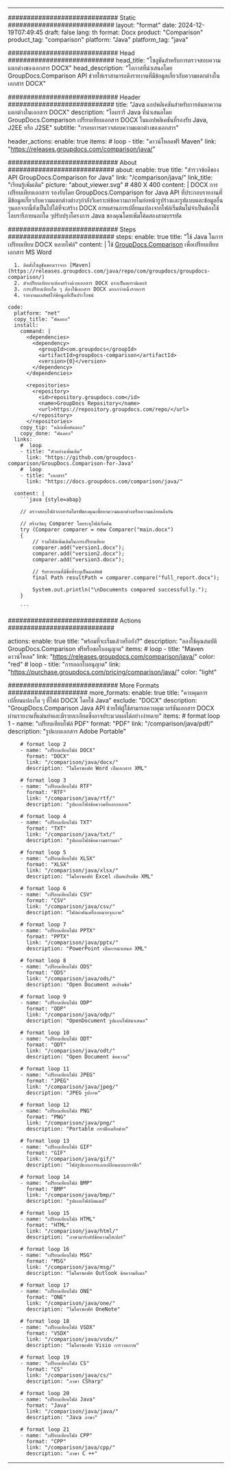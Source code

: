 
---
############################# Static ############################
layout: "format"
date:  2024-12-19T07:49:45
draft: false
lang: th
format: Docx
product: "Comparison"
product_tag: "comparison"
platform: "Java"
platform_tag: "java"

############################# Head ############################
head_title: "โซลูชันสำหรับการตรวจสอบความแตกต่างของเอกสาร DOCX"
head_description: "โอกาสที่นำเสนอโดย GroupDocs.Comparison API ช่วยให้เราสามารถดึงรายงานที่มีข้อมูลเกี่ยวกับความแตกต่างในเอกสาร DOCX"

############################# Header ############################
title: "Java แอปพลิเคชันสำหรับการค้นหาความแตกต่างในเอกสาร DOCX" 
description: "ไลบรารี Java ที่นำเสนอโดย GroupDocs.Comparison เปรียบเทียบเอกสาร DOCX ในแอปพลิเคชันที่รองรับ Java, J2EE หรือ J2SE"
subtitle: "กรอบการตรวจสอบความแตกต่างของเอกสาร"  

header_actions:
  enable: true
  items:
    #  loop
    - title: "ดาวน์โหลดฟรี Maven"
      link: "https://releases.groupdocs.com/comparison/java/"
      
############################# About ############################
about:
    enable: true
    title: "สำรวจข้อดีของ API GroupDocs.Comparison for Java"
    link: "/comparison/java/"
    link_title: "เรียนรู้เพิ่มเติม"
    picture: "about_viewer.svg" # 480 X 400
    content: |
       DOCX การเปรียบเทียบเอกสาร รองรับโดย GroupDocs.Comparison for Java API ที่ประกอบรายงานที่มีข้อมูลเกี่ยวกับความแตกต่างต่างๆกำลังวิเคราะห์ข้อความภายในย่อหน้ารูปร่างและรูปแบบและข้อมูลอื่น ๆนอกจากนี้ยังเป็นไปได้ที่จะสร้าง DOCX การผสานการเปลี่ยนแปลงจากไฟล์เริ่มต้นไม่จำเป็นต้องใช้ไลบรารีภายนอกใด ๆปรับปรุงโครงการ Java ของคุณโดยเพิ่มโค้ดสองสามบรรทัด

############################# Steps ############################
steps:
    enable: true
    title: "ใช้ Java ในการเปรียบเทียบ DOCX หลายไฟล์"
    content: |
      ใช้ [GroupDocs.Comparison](https://products.groupdocs.com/comparison/java/) เพื่อเปรียบเทียบเอกสาร MS Word
      
      1. ติดตั้งโซลูชันของเราจาก [Maven](https://releases.groupdocs.com/java/repo/com/groupdocs/groupdocs-comparison/)
      2. ตัวเปรียบเทียบจะต้องสร้างด้วยเอกสาร DOCX แรกเป็นพารามิเตอร์
      3. การเปรียบเทียบใด ๆ ต้องใช้เอกสาร DOCX มากกว่าหนึ่งรายการ
      4. รายงานผลลัพธ์ให้ข้อมูลที่เป็นประโยชน์
   
    code:
      platform: "net"
      copy_title: "คัดลอก"
      install:
        command: |
          <dependencies>
            <dependency>
              <groupId>com.groupdocs</groupId>
              <artifactId>groupdocs-comparison</artifactId>
              <version>{0}</version>
            </dependency>
          </dependencies>

          <repositories>
            <repository>
              <id>repository.groupdocs.com</id>
              <name>GroupDocs Repository</name>
              <url>https://repository.groupdocs.com/repo/</url>
            </repository>
          </repositories>
        copy_tip: "คลิกเพื่อคัดลอก"
        copy_done: "คัดลอก"
      links:
        #  loop
        - title: "ตัวอย่างเพิ่มเติม"
          link: "https://github.com/groupdocs-comparison/GroupDocs.Comparison-for-Java"
        #  loop
        - title: "เอกสาร"
          link: "https://docs.groupdocs.com/comparison/java/"
          
      content: |
        ```java {style=abap}

        // ตรวจสอบไฟล์จากฮาร์ดไดรฟ์ของคุณเพื่อหาความแตกต่างหรือความคล้ายคลึงกัน

        // สร้างวัตถุ Comparer โดยระบุไฟล์เริ่มต้น
        try (Comparer comparer = new Comparer("main.docx") 
        {
            // รวมไฟล์เพิ่มเติมในการเปรียบเทียบ
        	comparer.add("version1.docx");
            comparer.add("version2.docx");
            comparer.add("version3.docx");

            // รับรายงานที่มีชื่อที่ระบุเป็นผลลัพธ์
            final Path resultPath = comparer.compare("full_report.docx"); 

            System.out.println("\nDocuments compared successfully.");
        }
        
        ```            

############################# Actions ############################

actions:
  enable: true
  title: "พร้อมที่จะเริ่มแล้วหรือยัง?"
  description: "ลองใช้คุณสมบัติ GroupDocs.Comparison ฟรีหรือขอใบอนุญาต"
  items:
    #  loop
    - title: "Maven ดาวน์โหลด"
      link: "https://releases.groupdocs.com/comparison/java/"
      color: "red"
        #  loop
    - title: "การออกใบอนุญาต"
      link: "https://purchase.groupdocs.com/pricing/comparison/java/"
      color: "light"


############################# More Formats #####################
more_formats:
    enable: true
    title: "ควบคุมการเปลี่ยนแปลงใด ๆ ที่ไฟล์ DOCX โดยใช้ Java"
    exclude: "DOCX"
    description: "GroupDocs.Comparison Java API ช่วยให้ผู้ใช้สามารถควบคุมเวอร์ชันเอกสาร DOCX ผ่านรายงานที่แม่นยำและมีรายละเอียดซึ่งอาจประมวลผลได้อย่างง่ายดาย"
    items: 
        # format loop 1
        - name: "เปรียบเทียบไฟล์ PDF"
          format: "PDF"
          link: "/comparison/java/pdf/"
          description: "รูปแบบเอกสาร Adobe Portable"

        # format loop 2
        - name: "เปรียบเทียบไฟล์ DOCX"
          format: "DOCX"
          link: "/comparison/java/docx/"
          description: "ไมโครซอฟท์ Word เปิดเอกสาร XML"

        # format loop 3
        - name: "เปรียบเทียบไฟล์ RTF"
          format: "RTF"
          link: "/comparison/java/rtf/"
          description: "รูปแบบไฟล์ข้อความที่หลากหลาย"

        # format loop 4
        - name: "เปรียบเทียบไฟล์ TXT"
          format: "TXT"
          link: "/comparison/java/txt/"
          description: "รูปแบบไฟล์ข้อความธรรมดา"

        # format loop 5
        - name: "เปรียบเทียบไฟล์ XLSX"
          format: "XLSX"
          link: "/comparison/java/xlsx/"
          description: "ไมโครซอฟท์ Excel เปิดสเปรดชีต XML"

        # format loop 6
        - name: "เปรียบเทียบไฟล์ CSV"
          format: "CSV"
          link: "/comparison/java/csv/"
          description: "ไฟล์ค่าคั่นเครื่องหมายจุลภาค"

        # format loop 7
        - name: "เปรียบเทียบไฟล์ PPTX"
          format: "PPTX"
          link: "/comparison/java/pptx/"
          description: "PowerPoint เปิดการนำเสนอ XML"

        # format loop 8
        - name: "เปรียบเทียบไฟล์ ODS"
          format: "ODS"
          link: "/comparison/java/ods/"
          description: "Open Document สเปรดชีต"

        # format loop 9
        - name: "เปรียบเทียบไฟล์ ODP"
          format: "ODP"
          link: "/comparison/java/odp/"
          description: "OpenDocument รูปแบบไฟล์นำเสนอ"

        # format loop 10
        - name: "เปรียบเทียบไฟล์ ODT"
          format: "ODT"
          link: "/comparison/java/odt/"
          description: "Open Document ข้อความ"

        # format loop 11
        - name: "เปรียบเทียบไฟล์ JPEG"
          format: "JPEG"
          link: "/comparison/java/jpeg/"
          description: "JPEG รูปภาพ"

        # format loop 12
        - name: "เปรียบเทียบไฟล์ PNG"
          format: "PNG"
          link: "/comparison/java/png/"
          description: "Portable กราฟิกเครือข่าย"

        # format loop 13
        - name: "เปรียบเทียบไฟล์ GIF"
          format: "GIF"
          link: "/comparison/java/gif/"
          description: "ไฟล์รูปแบบการแลกเปลี่ยนแบบกราฟิก"

        # format loop 14
        - name: "เปรียบเทียบไฟล์ BMP"
          format: "BMP"
          link: "/comparison/java/bmp/"
          description: "รูปแบบไฟล์บิตแมป"

        # format loop 15
        - name: "เปรียบเทียบไฟล์ HTML"
          format: "HTML"
          link: "/comparison/java/html/"
          description: "ภาษามาร์กอัปข้อความไฮเปอร์"

        # format loop 16
        - name: "เปรียบเทียบไฟล์ MSG"
          format: "MSG"
          link: "/comparison/java/msg/"
          description: "ไมโครซอฟท์ Outlook ข้อความอีเมล"

        # format loop 17
        - name: "เปรียบเทียบไฟล์ ONE"
          format: "ONE"
          link: "/comparison/java/one/"
          description: "ไมโครซอฟท์ OneNote"

        # format loop 18
        - name: "เปรียบเทียบไฟล์ VSDX"
          format: "VSDX"
          link: "/comparison/java/vsdx/"
          description: "ไมโครซอฟท์ Visio การวาดภาพ"

        # format loop 19
        - name: "เปรียบเทียบไฟล์ CS"
          format: "CS"
          link: "/comparison/java/cs/"
          description: "ภาษา CSharp"

        # format loop 20
        - name: "เปรียบเทียบไฟล์ Java"
          format: "Java"
          link: "/comparison/java/java/"
          description: "Java ภาษา"
          
        # format loop 21
        - name: "เปรียบเทียบไฟล์ CPP"
          format: "CPP"
          link: "/comparison/java/cpp/"
          description: "ภาษา C ++"
---
